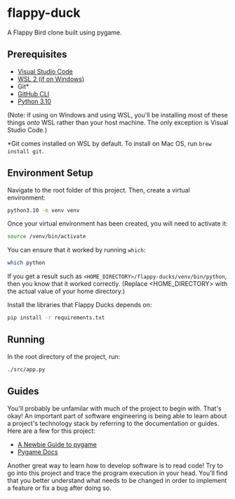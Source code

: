 # flappy-duck
A Flappy Bird clone built using pygame.

## Prerequisites

- [Visual Studio Code](https://code.visualstudio.com/)
- [WSL 2 (if on Windows)](https://softe.club/tutorial/install-wsl)
- Git*
- [GitHub CLI](https://github.com/StevensSEC/flappy-duck/wiki/Installing-GitHub-CLI)
- [Python 3.10](https://github.com/StevensSEC/flappy-duck/wiki/Installing-Python-3.10)

(Note: if using on Windows and using WSL, you'll be installing most of these things *onto* WSL rather than your host machine. The only exception is Visual Studio Code.)

*Git comes installed on WSL by default. To install on Mac OS, run `brew install git`.

## Environment Setup

Navigate to the root folder of this project. Then, create a virtual environment:

```bash
python3.10 -m venv venv
```

Once your virtual environment has been created, you will need to activate it:

```bash
source /venv/bin/activate
```

You can ensure that it worked by running `which`:
```bash
which python
```

If you get a result such as `<HOME_DIRECTORY>/flappy-ducks/venv/bin/python`, then you know that it worked correctly. (Replace
<HOME_DIRECTORY> with the actual value of your home directory.)

Install the libraries that Flappy Ducks depends on:

```bash
pip install -r requirements.txt
```

## Running

In the root directory of the project, run:

```bash
./src/app.py
```

## Guides

You'll probably be unfamilar with much of the project to begin with. That's okay! An important part of software engineering is being
able to learn about a project's technology stack by referring to the documentation or guides. Here are a few for this project:

- [A Newbie Guide to pygame](https://www.pygame.org/docs/tut/newbieguide.html)
- [Pygame Docs](https://www.pygame.org/docs/)

Another great way to learn how to develop software is to read code! Try to go into this project and trace the program execution in your head. You'll find that you better understand what needs to be changed in order to implement a feature or fix a bug after doing so.